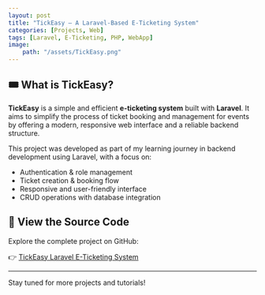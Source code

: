 ```yaml
---
layout: post
title: "TickEasy – A Laravel-Based E-Ticketing System"
categories: [Projects, Web]
tags: [Laravel, E-Ticketing, PHP, WebApp]
image:
    path: "/assets/TickEasy.png"
---
```


## 🎟️ What is TickEasy?

**TickEasy** is a simple and efficient **e-ticketing system** built with **Laravel**. It aims to simplify the process of ticket booking and management for events by offering a modern, responsive web interface and a reliable backend structure.

This project was developed as part of my learning journey in backend development using Laravel, with a focus on:

- Authentication & role management
- Ticket creation & booking flow
- Responsive and user-friendly interface
- CRUD operations with database integration

## 🔗 View the Source Code

Explore the complete project on GitHub:

👉 [TickEasy Laravel E-Ticketing System](https://github.com/zaynabzhaa10/TickEasy-Laravel-EticketingSystem.git)

---

Stay tuned for more projects and tutorials!
